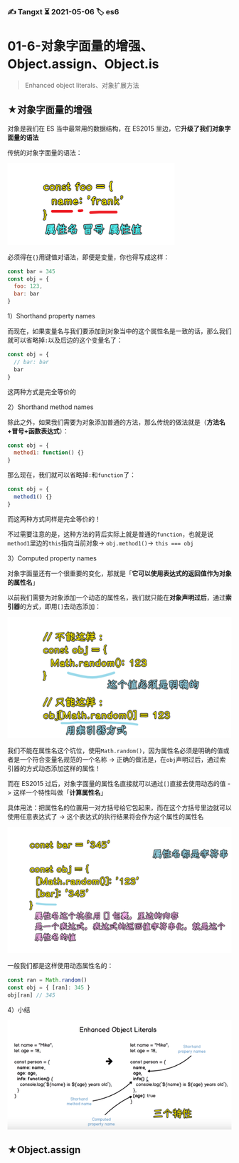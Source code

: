 ### ✍️ Tangxt ⏳ 2021-05-06 🏷️ es6

# 01-6-对象字面量的增强、Object.assign、Object.is

> Enhanced object literals、对象扩展方法

## ★对象字面量的增强

对象是我们在 ES 当中最常用的数据结构，在 ES2015 里边，它**升级了我们对象字面量的语法**

传统的对象字面量的语法：

![传统语法](assets/img/2021-05-09-10-15-08.png)

必须得在`{}`用键值对语法，即便是变量，你也得写成这样：

``` js
const bar = 345
const obj = {
  foo: 123,
  bar: bar
}
```

1）Shorthand property names

而现在，如果变量名与我们要添加到对象当中的这个属性名是一致的话，那么我们就可以省略掉`:`以及后边的这个变量名了：

``` js
const obj = {
  // bar: bar
  bar
}
```

这两种方式是完全等价的

2）Shorthand method names

除此之外，如果我们需要为对象添加普通的方法，那么传统的做法就是（**方法名+冒号+函数表达式**）：

``` js
const obj = {
  method1: function() {}
}
```

那么现在，我们就可以省略掉`:`和`function`了：

``` js
const obj = {
  method1() {}
}
```

而这两种方式同样是完全等价的！

不过需要注意的是，这种方法的背后实际上就是普通的`function`，也就是说`method1`里边的`this`指向当前对象-> `obj.method1()`-> `this === obj`

3）Computed property names

对象字面量还有一个很重要的变化，那就是「**它可以使用表达式的返回值作为对象的属性名**」

以前我们需要为对象添加一个动态的属性名，我们就只能在**对象声明过后**，通过**索引器**的方式，即用`[]`去动态添加：

![索引器方式](assets/img/2021-05-09-10-30-09.png)

我们不能在属性名这个坑位，使用`Math.random()`，因为属性名必须是明确的值或者是一个符合变量名规范的一个名称 -> 正确的做法是，在`obj`声明过后，通过索引器的方式动态添加这样的属性！

而在 ES2015 过后，对象字面量的属性名直接就可以通过`[]`直接去使用动态的值 -> 这样一个特性叫做「**计算属性名**」

具体用法：把属性名的位置用一对方括号给它包起来，而在这个方括号里边就可以使用任意表达式了 -> 这个表达式的执行结果将会作为这个属性的属性名

![动态属性名](assets/img/2021-05-09-10-45-01.png)

一般我们都是这样使用动态属性名的：

``` js
const ran = Math.random()
const obj = { [ran]: 345 }
obj[ran] // 345
```

4）小结

![小结](assets/img/2021-05-09-10-50-12.png)

## ★Object.assign

